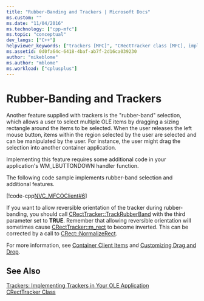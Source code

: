 ```yaml
---
title: "Rubber-Banding and Trackers | Microsoft Docs"
ms.custom: ""
ms.date: "11/04/2016"
ms.technology: ["cpp-mfc"]
ms.topic: "conceptual"
dev_langs: ["C++"]
helpviewer_keywords: ["trackers [MFC]", "CRectTracker class [MFC], implementing trackers", "OLE objects [MFC], selecting", "rubber banding [MFC]", "WM_LBUTTONDOWN [MFC]"]
ms.assetid: 0d0fa64c-6418-4baf-ab7f-2d16ca039230
author: "mikeblome"
ms.author: "mblome"
ms.workload: ["cplusplus"]
---
```

# Rubber-Banding and Trackers

Another feature supplied with trackers is the "rubber-band" selection, which allows a user to select multiple OLE items by dragging a sizing rectangle around the items to be selected. When the user releases the left mouse button, items within the region selected by the user are selected and can be manipulated by the user. For instance, the user might drag the selection into another container application.

Implementing this feature requires some additional code in your application's WM_LBUTTONDOWN handler function.

The following code sample implements rubber-band selection and additional features.

[!code-cpp[NVC_MFCOClient#6](../mfc/codesnippet/cpp/rubber-banding-and-trackers_1.cpp)]

If you want to allow reversible orientation of the tracker during rubber-banding, you should call [CRectTracker::TrackRubberBand](../mfc/reference/crecttracker-class.md#trackrubberband) with the third parameter set to **TRUE**. Remember that allowing reversible orientation will sometimes cause [CRectTracker::m_rect](../mfc/reference/crecttracker-class.md#m_rect) to become inverted. This can be corrected by a call to [CRect::NormalizeRect](../atl-mfc-shared/reference/crect-class.md#normalizerect).

For more information, see [Container Client Items](../mfc/containers-client-items.md) and [Customizing Drag and Drop](../mfc/drag-and-drop-customizing.md).

## See Also

[Trackers: Implementing Trackers in Your OLE Application](../mfc/trackers-implementing-trackers-in-your-ole-application.md)<br/>
[CRectTracker Class](../mfc/reference/crecttracker-class.md)
